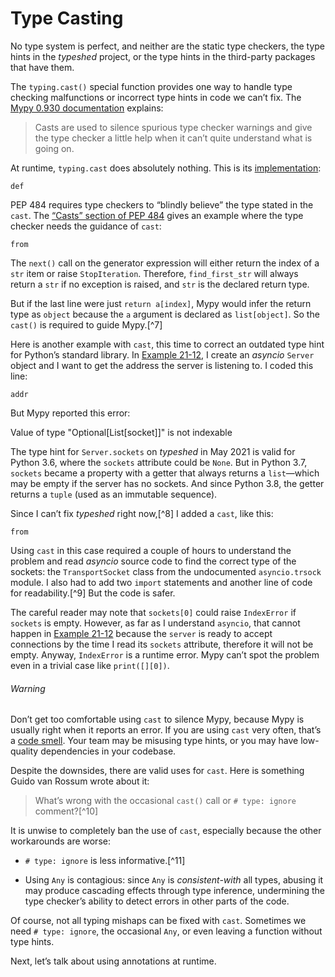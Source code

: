 # Type Casting

No type system is perfect, and neither are the static type checkers, the type hints in the _typeshed_ project, or the type hints in the third-party packages that have them.

The `typing.cast()` special function provides one way to handle type checking malfunctions or incorrect type hints in code we can’t fix. The [Mypy 0.930 documentation](https://fpy.li/15-14) explains:

> Casts are used to silence spurious type checker warnings and give the type checker a little help when it can’t quite understand what is going on.

At runtime, `typing.cast` does absolutely nothing. This is its [implementation](https://fpy.li/15-15):

```
def
```

PEP 484 requires type checkers to “blindly believe” the type stated in the `cast`. The [“Casts” section of PEP 484](https://fpy.li/15-16) gives an example where the type checker needs the guidance of `cast`:

```
from
```

The `next()` call on the generator expression will either return the index of a `str` item or raise `StopIteration`. Therefore, `find_first_str` will always return a `str` if no exception is raised, and `str` is the declared return type.

But if the last line were just `return a[index]`, Mypy would infer the return type as `object` because the `a` argument is declared as `list[object]`. So the `cast()` is required to guide Mypy.[^7]

Here is another example with `cast`, this time to correct an outdated type hint for Python’s standard library. In [Example 21-12](ch21.html#tcp_mojifinder_main), I create an _asyncio_ `Server` object and I want to get the address the server is listening to. I coded this line:

```
addr
```

But Mypy reported this error:

Value of type "Optional[List[socket]]" is not indexable

The type hint for `Server.sockets` on _typeshed_ in May 2021 is valid for Python 3.6, where the `sockets` attribute could be `None`. But in Python 3.7, `sockets` became a property with a getter that always returns a `list`—which may be empty if the server has no sockets. And since Python 3.8, the getter returns a `tuple` (used as an immutable sequence).

Since I can’t fix _typeshed_ right now,[^8] I added a `cast`, like this:

```
from
```

Using `cast` in this case required a couple of hours to understand the problem and read _asyncio_ source code to find the correct type of the sockets: the `TransportSocket` class from the undocumented `asyncio.trsock` module. I also had to add two `import` statements and another line of code for readability.[^9] But the code is safer.

The careful reader may note that `sockets[0]` could raise `IndexError` if `sockets` is empty. However, as far as I understand `asyncio`, that cannot happen in [Example 21-12](ch21.html#tcp_mojifinder_main) because the `server` is ready to accept connections by the time I read its `sockets` attribute, therefore it will not be empty. Anyway, `IndexError` is a runtime error. Mypy can’t spot the problem even in a trivial case like `print([][0])`.

###### Warning

Don’t get too comfortable using `cast` to silence Mypy, because Mypy is usually right when it reports an error. If you are using `cast` very often, that’s a [code smell](https://fpy.li/15-20). Your team may be misusing type hints, or you may have low-quality dependencies in your codebase.

Despite the downsides, there are valid uses for `cast`. Here is something Guido van Rossum wrote about it:

> What’s wrong with the occasional `cast()` call or `# type: ignore` comment?[^10]

It is unwise to completely ban the use of `cast`, especially because the other workarounds are worse:

- `# type: ignore` is less informative.[^11]
    
- Using `Any` is contagious: since `Any` is _consistent-with_ all types, abusing it may produce cascading effects through type inference, undermining the type checker’s ability to detect errors in other parts of the code.
    

Of course, not all typing mishaps can be fixed with `cast`. Sometimes we need `# type: ignore`, the occasional `Any`, or even leaving a function without type hints.

Next, let’s talk about using annotations at runtime.